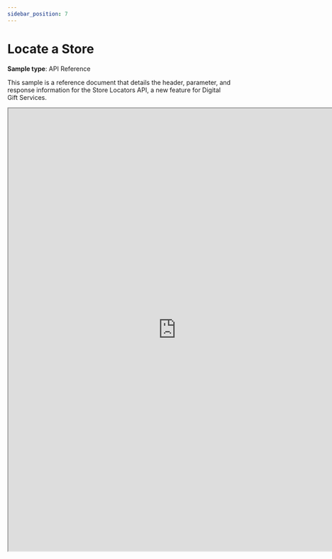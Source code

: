 ```yaml
---
sidebar_position: 7
---
```


# Locate a Store

**Sample type**: API Reference

This sample is a reference document that details the header, parameter, and response information for the Store Locators API, a new feature for Digital Gift Services.

<iframe src="https://a69ed096-4228-4a70-a8fb-2e7fcb2392b1.usrfiles.com/ugd/a69ed0_ecef7b1fbfd84951b423b11405774983.pdf" width="150%" height="1000"></iframe>